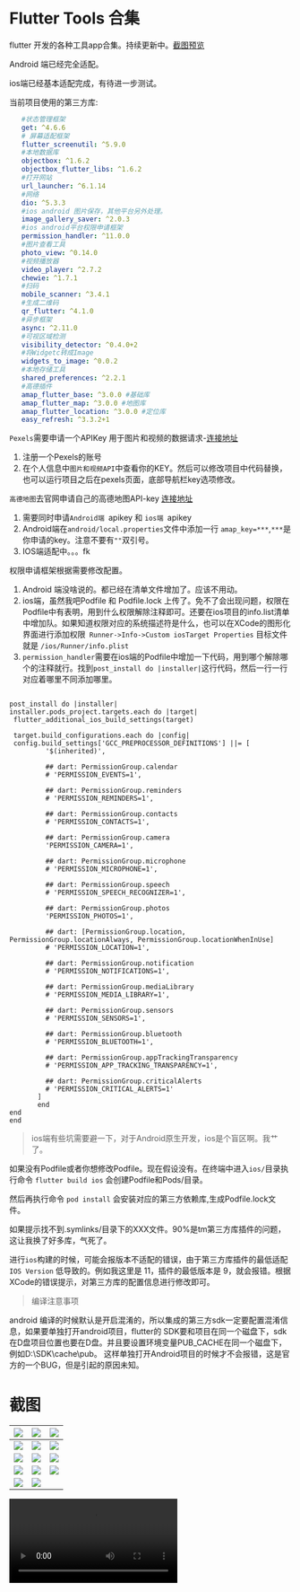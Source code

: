 # Flutter Tools 合集


flutter 开发的各种工具app合集。持续更新中。[截图预览](#截图)

Android 端已经完全适配。

ios端已经基本适配完成，有待进一步测试。

当前项目使用的第三方库:

```yaml
   #状态管理框架
   get: ^4.6.6
   # 屏幕适配框架
   flutter_screenutil: ^5.9.0
   #本地数据库
   objectbox: ^1.6.2
   objectbox_flutter_libs: ^1.6.2
   #打开网站
   url_launcher: ^6.1.14
   #网络
   dio: ^5.3.3
   #ios android 图片保存，其他平台另外处理。
   image_gallery_saver: ^2.0.3
   #ios android平台权限申请框架
   permission_handler: ^11.0.0
   #图片查看工具
   photo_view: ^0.14.0
   #视频播放器
   video_player: ^2.7.2
   chewie: ^1.7.1
   #扫码
   mobile_scanner: ^3.4.1
   #生成二维码
   qr_flutter: ^4.1.0
   #异步框架
   async: ^2.11.0
   #可视区域检测
   visibility_detector: ^0.4.0+2
   #将Widgetc转成Image
   widgets_to_image: ^0.0.2
   #本地存储工具
   shared_preferences: ^2.2.1
   #高德插件
   amap_flutter_base: ^3.0.0 #基础库
   amap_flutter_map: ^3.0.0 #地图库
   amap_flutter_location: ^3.0.0 #定位库
   easy_refresh: ^3.3.2+1
```

`Pexels`需要申请一个APIKey 用于图片和视频的数据请求-[连接地址](https://www.pexels.com/zh-cn/)
  
  1. 注册一个Pexels的账号
  2. 在个人信息中`图片和视频API`中查看你的KEY。然后可以修改项目中代码替换，也可以运行项目之后在pexels页面，底部导航栏key选项修改。
  
  `高德地图`去官网申请自己的高德地图API-key [连接地址](https://lbs.amap.com/dev/#/)
   
   1. 需要同时申请`Android端 `apikey 和 `ios端 `apikey
   2. Android端在` android/local.properties `文件中添加一行 ` amap_key=*** `,` *** `是你申请的key。注意不要有`""`双引号。
   3. IOS端适配中。。。fk
   
   权限申请框架根据需要修改配置。
   1. Android 端没啥说的。都已经在清单文件增加了。应该不用动。
   2. ios端，虽然我吧Podfile 和 Podfile.lock 上传了。免不了会出现问题，权限在Podfile中有表明，用到什么权限解除注释即可。还要在ios项目的info.list清单中增加<key><value>队。如果知道权限对应的系统描述符是什么，也可以在XCode的图形化界面进行添加权限` Runner->Info->Custom iosTarget Properties` 目标文件就是 `/ios/Runner/info.plist`
  3. `permission_handler`需要在ios端的Podfile中增加一下代码，用到哪个解除哪个的注释就行。找到`post_install do |installer|`这行代码，然后一行一行对应着哪里不同添加哪里。
   
   ```
  
post_install do |installer|
  installer.pods_project.targets.each do |target|
    flutter_additional_ios_build_settings(target)

    target.build_configurations.each do |config|
    config.build_settings['GCC_PREPROCESSOR_DEFINITIONS'] ||= [
            '$(inherited)',

            ## dart: PermissionGroup.calendar
            # 'PERMISSION_EVENTS=1',

            ## dart: PermissionGroup.reminders
            # 'PERMISSION_REMINDERS=1',

            ## dart: PermissionGroup.contacts
            # 'PERMISSION_CONTACTS=1',

            ## dart: PermissionGroup.camera
            'PERMISSION_CAMERA=1',

            ## dart: PermissionGroup.microphone
            # 'PERMISSION_MICROPHONE=1',

            ## dart: PermissionGroup.speech
            # 'PERMISSION_SPEECH_RECOGNIZER=1',

            ## dart: PermissionGroup.photos
            'PERMISSION_PHOTOS=1',

            ## dart: [PermissionGroup.location, PermissionGroup.locationAlways, PermissionGroup.locationWhenInUse]
            # 'PERMISSION_LOCATION=1',

            ## dart: PermissionGroup.notification
            # 'PERMISSION_NOTIFICATIONS=1',

            ## dart: PermissionGroup.mediaLibrary
            # 'PERMISSION_MEDIA_LIBRARY=1',

            ## dart: PermissionGroup.sensors
            # 'PERMISSION_SENSORS=1',

            ## dart: PermissionGroup.bluetooth
            # 'PERMISSION_BLUETOOTH=1',

            ## dart: PermissionGroup.appTrackingTransparency
            # 'PERMISSION_APP_TRACKING_TRANSPARENCY=1',

            ## dart: PermissionGroup.criticalAlerts
            # 'PERMISSION_CRITICAL_ALERTS=1'
          ]
          end
  end
end

   ```
   
   
   > ios端有些坑需要避一下，对于Android原生开发，ios是个盲区啊。我艹了。
   
   如果没有Podfile或者你想修改Podfile。现在假设没有。在终端中进入`ios/`目录执行命令 ` flutter build ios ` 会创建Podfile和Pods/目录。 
   
   然后再执行命令 `pod install` 会安装对应的第三方依赖库,生成Podfile.lock文件。
   
   如果提示找不到.symlinks/目录下的XXX文件。90%是tm第三方库插件的问题，这让我换了好多库，气死了。
   
   进行`ios`构建的时候，可能会报版本不适配的错误，由于第三方库插件的最低适配`IOS Version` 低导致的。例如我这里是 11，插件的最低版本是 9，就会报错。根据XCode的错误提示，对第三方库的配置信息进行修改即可。
   
   
   > 编译注意事项
   
   android 编译的时候默认是开启混淆的，所以集成的第三方sdk一定要配置混淆信息，如果要单独打开android项目，flutter的 SDK要和项目在同一个磁盘下，sdk在D盘项目位置也要在D盘。并且要设置环境变量PUB_CACHE在同一个磁盘下，例如D:\SDK\cache\pub。
   这样单独打开Android项目的时候才不会报错，这是官方的一个BUG，但是引起的原因未知。
   



# 截图

| ![](./photo/1.jpg) | ![](./photo/2.jpg) | ![](./photo/3.jpg) |
| ------------------ | ------------------ | ------------------ |
| ![](./photo/4.jpg) | ![](./photo/5.jpg) | ![](./photo/6.jpg) |
| ![](./photo/7.jpg) | ![](./photo/8.jpg) | ![](./photo/9.jpg) |
| ![](./photo/10.png)| ![](./photo/11.png)| ![](./photo/12.png)| 
| ![](./photo/13.png)| ![](./photo/14.png)|


![](./photo/pexels_video.mp4)
